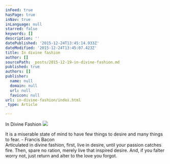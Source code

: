 ```yaml
---
inFeed: true
hasPage: true
inNav: true
inLanguage: null
starred: false
keywords: []
description: ''
datePublished: '2015-12-24T13:45:14.933Z'
dateModified: '2015-12-24T13:45:07.423Z'
title: In divine fashion
author: []
sourcePath: _posts/2015-12-19-in-divine-fashion.md
published: true
authors: []
publisher:
  name: null
  domain: null
  url: null
  favicon: null
url: in-divine-fashion/index.html
_type: Article

---
```

In Divine Fashion
![](https://the-grid-user-content.s3-us-west-2.amazonaws.com/1afc8d40-7760-48a4-89c3-ffc134bd9a3e.jpg)

It is a miserable state of mind to have few things to desire and many things to fear. - Francis Bacon   
Articulated in
divine fashion,
first,
live in desire,
until 
your passion 
catches fire.
Then, 
spare no ration,
merely live 
that inspired desire.
And,
if you falter
worry not,
just return and alter 
to the love you forgot.